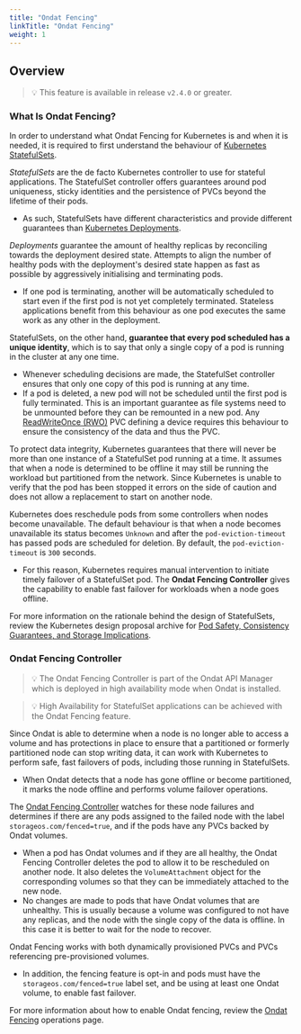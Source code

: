 ```yaml
---
title: "Ondat Fencing"
linkTitle: "Ondat Fencing"
weight: 1
---
```


## Overview

> 💡 This feature is available in release `v2.4.0` or greater.

### What Is Ondat Fencing?

In order to understand what Ondat Fencing for Kubernetes is and when it is needed, it is required to first understand the behaviour of [Kubernetes StatefulSets](https://kubernetes.io/docs/concepts/workloads/controllers/statefulset/).

*StatefulSets* are the de facto Kubernetes controller to use for stateful applications. The StatefulSet controller offers guarantees around pod uniqueness, sticky identities and the persistence of PVCs beyond the lifetime of their pods. 
- As such, StatefulSets have different characteristics and provide different guarantees than [Kubernetes Deployments](https://kubernetes.io/docs/concepts/workloads/controllers/deployment/).

*Deployments* guarantee the amount of healthy replicas by reconciling towards the deployment desired  state. Attempts to align the number of healthy pods with the deployment's desired state happen as fast as possible by aggressively initialising and terminating pods. 
- If one pod is terminating, another will be automatically scheduled to start even if the first pod is not yet completely terminated. Stateless applications benefit from this behaviour as one pod executes the same work as any other in the deployment.

StatefulSets, on the other hand, **guarantee that every pod scheduled has a unique identity**, which is to say that only a single copy of a pod is running in the cluster at any one time. 
- Whenever scheduling decisions are made, the StatefulSet controller ensures that only one copy of this pod is running at any time. 
- If a pod is deleted, a new pod will not be scheduled until the first pod is fully terminated. This is an important guarantee as file systems need to be unmounted before they can be remounted in a new pod. Any [ReadWriteOnce (RWO)](https://kubernetes.io/docs/concepts/storage/persistent-volumes/#access-modes) PVC defining a device requires this behaviour to ensure the consistency of the data and thus the PVC.

To protect data integrity, Kubernetes guarantees that there will never be more than one instance of a StatefulSet pod running at a time. It assumes that when a node is determined to be offline it may still be running the workload but partitioned from the network. Since Kubernetes is unable to verify that the pod has been stopped it errors on the side of caution and does not allow a replacement to start on another node.

Kubernetes does reschedule pods from some controllers when nodes become unavailable. The default behaviour is that when a node becomes unavailable its status becomes `Unknown` and after the `pod-eviction-timeout` has passed pods are scheduled for deletion. By default, the `pod-eviction-timeout` is `300` seconds.
- For this reason, Kubernetes requires manual intervention to initiate timely failover of a StatefulSet pod. The **Ondat Fencing Controller** gives the capability to enable fast failover for workloads when a node goes offline.

For more information on the rationale behind the design of StatefulSets, review the Kubernetes design proposal archive for [Pod Safety, Consistency Guarantees, and Storage Implications](https://github.com/kubernetes/design-proposals-archive/blob/main/storage/pod-safety.md).

### Ondat Fencing Controller

> 💡 The Ondat Fencing Controller is part of the Ondat API Manager which is deployed in high availability mode when Ondat is installed.

> 💡 High Availability for StatefulSet applications can be achieved with the Ondat Fencing feature.

Since Ondat is able to determine when a node is no longer able to access a volume and has protections in place to ensure that a partitioned or formerly partitioned node can stop writing data, it can work with Kubernetes to perform safe, fast failovers of pods, including those running in StatefulSets.
- When Ondat detects that a node has gone offline or become partitioned, it marks the node offline and performs volume failover operations.

The [Ondat Fencing Controller](https://github.com/storageos/api-manager/tree/master/controllers/fencer) watches for these node failures and determines if there are any pods assigned to the failed node with the label `storageos.com/fenced=true`, and if the pods have any PVCs backed by Ondat volumes.
- When a pod has Ondat volumes and if they are all healthy, the Ondat Fencing Controller deletes the pod to allow it to be rescheduled on another node. It also deletes the `VolumeAttachment` object for the corresponding volumes so that they can be immediately attached to the new node.
- No changes are made to pods that have Ondat volumes that are unhealthy. This is usually because a volume was configured to not have any replicas, and the node with the single copy of the data is offline. In this case it is better to wait for the node to recover.

Ondat Fencing works with both dynamically provisioned PVCs and PVCs referencing pre-provisioned volumes.
- In addition, the fencing feature is opt-in and pods must have the `storageos.com/fenced=true` label set, and be using at least one Ondat volume, to enable fast failover.

For more information about how to enable Ondat fencing, review the [Ondat Fencing](/docs/operations/fencing) operations page.
